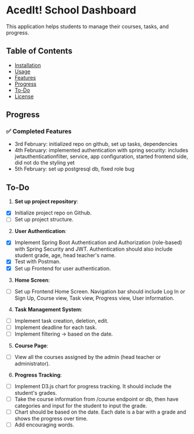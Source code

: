 # AcedIt! School Dashboard

This application helps students to manage their courses, tasks, and progress.

## Table of Contents

- [Installation](#installation)
- [Usage](#usage)
- [Features](#features)
- [Progress](#progress)
- [To-Do](#to-do)
- [License](#license)

## Progress

### ✅ Completed Features

- 3rd February: initialized repo on github, set up tasks, dependencies
- 4th February: implemented authentication with spring security: includes jwtauthenticationfilter, service, app configuration, started frontend side, did not do the styling yet
- 5th February: set up postgresql db, fixed role bug

## To-Do

1. **Set up project repository**:

- [x] Initialize project repo on Github.
- [ ] Set up project structure.

2. **User Authentication**:

- [x] Implement Spring Boot Authentication and Authorization (role-based) with Spring Security and JWT. Authentication should also include student grade, age, head teacher's name.
- [x] Test with Postman.
- [x] Set up Frontend for user authentication.

3. **Home Screen**:

- [ ] Set up Frontend Home Screen. Navigation bar should include Log In or Sign Up, Course view, Task view, Progress view, User information.

4. **Task Management System**:

- [ ] Implement task creation, deletion, edit.
- [ ] Implement deadline for each task.
- [ ] Implement filtering -> based on the date.

5. **Course Page**:

- [ ] View all the courses assigned by the admin (head teacher or administrator).

6. **Progress Tracking**:

- [ ] Implement D3.js chart for progress tracking. It should include the student's grades.
- [ ] Take the course information from /course endpoint or db, then have categories and input for the student to input the grade.
- [ ] Chart should be based on the date. Each date is a bar with a grade and shows the progress over time.
- [ ] Add encouraging words.
